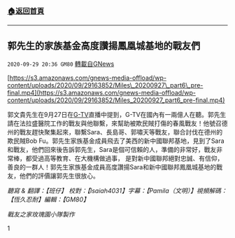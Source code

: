 ###  [:house:返回首頁](https://github.com/ourhimalayas/txt)
---

## 郭先生的家族基金高度讚揚鳳凰城基地的戰友們
`2020-09-29 20:36 GM80` [轉載自GNews](https://gnews.org/zh-hant/391666/)

[https://s3.amazonaws.com/gnews-media-offload/wp-content/uploads/2020/09/29163852/Miles\_20200927\_part6\_pre-final.mp4](https://s3.amazonaws.com/gnews-media-offload/wp-content/uploads/2020/09/29163852/Miles_20200927_part6_pre-final.mp4)

郭文貴先生在9月27日在[G-TV](https://gtv.org/)直播中提到，G-TV在國內有一兩億人在聽。郭先生請在法拉盛醫院工作的戰友與他聯繫，來幫助被欺民賊打傷的春風戰友！他號召德州的戰友趕快聚集起來，聯繫Sara、長島哥、郭嘯天等戰友，聯合討伐在德州的欺民賊Bob Fu。郭先生家族基金成員飛去了美西的新中國聯邦基地，見到了Sara和戰友，他們回來後告訴郭先生，Sara是個可信賴的人，準備的非常好，戰友非常棒，都受過高等教育、在大機構做過事， 是對新中國聯邦絕對忠誠、有信仰，善良的一群人！郭先生家族基金成員高度讚揚Sara和新中國聯邦鳳凰城基地的戰友，他們的評價讓郭先生很放心。

*聽寫 & 翻譯：【班仔】 校對：【Isaiah4031】字幕：【Pamila（文明）】視頻解碼：【恆久忍耐】編輯：【GM80】*

*戰友之家玫瑰園小隊製作*



1
